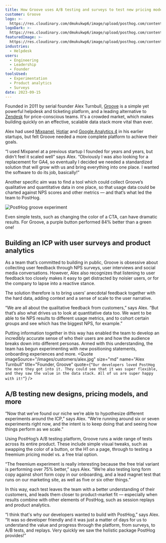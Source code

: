 ```yaml
---
title: How Groove uses A/B testing and surveys to test new pricing models
customer: Groove
logo: >-
  https://res.cloudinary.com/dmukukwp6/image/upload/posthog.com/contents/images/customers/groove/logo.png
logoDark: >-
  https://res.cloudinary.com/dmukukwp6/image/upload/posthog.com/contents/images/customers/groove/logo-dark.png
featuredImage: >-
  https://res.cloudinary.com/dmukukwp6/image/upload/posthog.com/contents/images/customers/groove/featured.png
industries:
  - Helpdesk
users:
  - Engineering
  - Leadership
  - Founder
toolsUsed:
  - Experimentation
  - Product analytics
  - Surveys
date: 2023-09-15
---
```


Founded in 2011 by serial founder Alex Turnbull, [Groove](https://www.groovehq.com/) is a simple yet powerful helpdesk and ticketing platform, and a leading alternative to [Zendesk](/tutorials/zendesk-session-replays) for price-conscious teams. It's a crowded market, which makes building quickly on an effective, scalable data stack more vital than ever.

Alex had used [Mixpanel](/blog/posthog-vs-mixpanel), [Hotjar](/blog/posthog-vs-hotjar) and [Google Analytics 4](/blog/posthog-vs-ga4) in his earlier startups, but felt Groove needed a more complete platform to achieve their goals.

“I used Mixpanel at a previous startup I founded for years and years, but didn’t feel it scaled well” says Alex. “Obviously I was also looking for a replacement for GA4, so eventually I decided we needed a standardized solution that will grow with us and bring everything into one place. I wanted the software to do its job, basically!”

Another specific aim was to find a tool which could collect Groove’s qualitative and quantitative data in one place, so that usage data could be charted against NPS scores and other metrics — and that’s what led the team to PostHog. 

​​![PostHog groove experiment](https://res.cloudinary.com/dmukukwp6/image/upload/v1710055416/posthog.com/contents/images/customers/groove/groove-test.jpg)
<Caption>Even simple tests, such as changing the color of a CTA, can have dramatic results. For Groove, a purple button performed 84% better than a green one!</Caption>

## Building an ICP with user surveys and product analytics 

As a team that’s committed to building in public, Groove is obsessive about collecting user feedback through NPS surveys, user interviews and social media conversations. However, Alex also recognizes that listening to user feedback too closely makes it easy to get distracted by noisier users, or for the company to lapse into a reactive stance. 

The solution therefore is to bring users’ anecdotal feedback together with the hard data, adding context and a sense of scale to the user narrative.  

“We are all about the qualitative feedback from customers,” says Alex. “But that’s also what drives us to look at quantitative data too. We want to be able to tie NPS results to different usage metrics, and to cohort certain groups and see which has the biggest NPS, for example.”

Putting information together in this way has enabled the team to develop an incredibly accurate sense of who their users are and how the audience breaks down into different personas. Armed with this understanding, the team has begun experimenting with new positioning statements, onboarding experiences and more.
<BorderWrapper>
<Quote
    imageSource="/images/customers/alex.jpg"
    size="md"
    name="Alex Turnbull"
    title="Founder, Groove"
    quote={`“Our developers loved PostHog the more they got into it. They could see that it was super flexible, and they saw the value in the data stack. All of us are super happy with it!”`}
/>
</BorderWrapper>

## A/B testing new designs, pricing models, and more

“Now that we’ve found our niche we’re able to hypothesize different experiments around the ICP,” says Alex. “We’re running around six or seven experiments right now, and the intent is to keep doing that and seeing how things perform as we scale.”

Using PostHog’s A/B testing platform, Groove runs a wide range of tests across its entire product. These include simple visual tweaks, such as swapping the color of a button, or the H1 on a page, through to testing a freemium pricing model vs. a free trial option.

“The freemium experiment is really interesting because the free trial variant is performing over 75% better,” says Alex. “We’re also testing long form copy against short form copy in our onboarding, and a lead magnet test that runs on our marketing site, as well as five or six other things.”

In this way, each test leaves the team with a better understanding of their customers, and leads them closer to product-market fit — especially when results combine with other elements of PostHog, such as session replays and product analytics. 

“I think that's why our developers wanted to build with PostHog,” says Alex. “It was so developer friendly and it was just a matter of days for us to understand the value and progress through the platform, from surveys, to A/B tests, and replays. Very quickly we saw the holistic package PostHog provides!”

